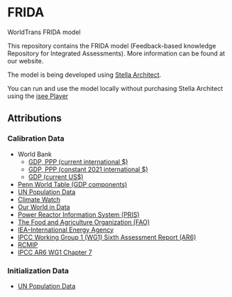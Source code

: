 # FRIDA
WorldTrans FRIDA model

This repository contains the FRIDA model (Feedback-based knowledge Repository for Integrated Assessments). More information can be found at our website.  

The model is being developed using <a href="https://www.iseesystems.com/store/products/stella-architect.aspx">Stella Architect</a>.

You can run and use the model locally without purchasing Stella Architect using the <a href="https://www.iseesystems.com/softwares/player/iseeplayer.aspx">isee Player</a>
## Attributions

### Calibration Data
<ul>
  <li>
    World Bank
    <ul>
      <li><a href="https://data.worldbank.org/indicator/NY.GDP.MKTP.PP.CD">GDP, PPP (current international $)</a></li>
      <li><a href="https://data.worldbank.org/indicator/NY.GDP.MKTP.PP.KD">GDP, PPP (constant 2021 international $)</a></li>
      <li><a href="https://data.worldbank.org/indicator/NY.GDP.MKTP.CD">GDP (current US$)</a></li>
    </ul>
  </li>
  <li>
    <a href="https://www.rug.nl/ggdc/productivity/pwt/?lang=en">Penn World Table (GDP components)</a>
  </li>
  <li>
    <a href="https://population.un.org/wpp/Download/Standard/MostUsed/">UN Population Data</a>
  </li>
  <li>
    <a href="https://www.climatewatchdata.org/ghg-emissions?end_year=2018&gases=co2&start_year=1990">Climate Watch</a>
  </li>
  <li>
      <a href="https://ourworldindata.org/grapher/labor-share-of-gdp?country=~OWID_WRL">Our World in Data</a>
  </li>
  <li>
    <a href="https://pris.iaea.org/PRIS/WorldStatistics/WorldTrendNuclearPowerCapacity.aspx">Power Reactor Information System (PRIS)</a> 
  </li>
  <li>
    <a href="https://www.fao.org/home/en/">The Food and Agriculture Organization (FAO) </a> 
  </li>
  <li> 
    <a href="https://www.iea.org/data-and-statistics/charts/installed-power-generation-capacity-by-source-in-the-stated-policies-scenario-2000-2040">IEA–International Energy Agency</a> 
  </li>
  <li>
    <a href="https://zenodo.org/record/5705391#.Y9wBpS-l2Rs">IPCC Working Group 1 (WG1) Sixth Assessment Report (AR6)</a>
  </li>
  <li>
    <a href="https://www.rcmip.org/">RCMIP</a>
  </li>
  <li>
    <a href="https://github.com/chrisroadmap/ar6">IPCC AR6 WG1 Chapter 7</a>
  </li>
</ul>

### Initialization Data
<ul>
  <li>
    <a href="https://population.un.org/wpp/Download/Standard/MostUsed/">UN Population Data</a>
  </li>
</ul>
